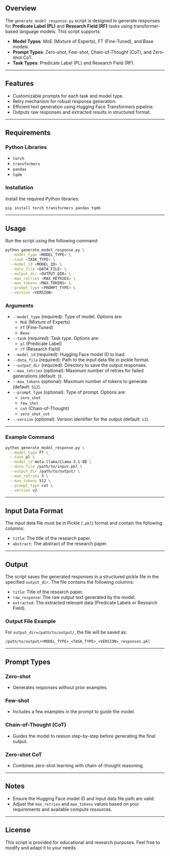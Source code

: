 ## Overview

The `generate_model_response.py` script is designed to generate responses for **Predicate Label (PL)** and **Research Field (RF)** tasks using transformer-based language models. This script supports:

- **Model Types**: MoE (Mixture of Experts), FT (Fine-Tuned), and Base models.
- **Prompt Types**: Zero-shot, Few-shot, Chain-of-Thought (CoT), and Zero-shot CoT.
- **Task Types**: Predicate Label (PL) and Research Field (RF).

---

## Features
- Customizable prompts for each task and model type.
- Retry mechanism for robust response generation.
- Efficient text generation using Hugging Face Transformers pipeline.
- Outputs raw responses and extracted results in structured format.

---

## Requirements

### Python Libraries
- `torch`
- `transformers`
- `pandas`
- `tqdm`

### Installation
Install the required Python libraries:
```bash
pip install torch transformers pandas tqdm
```

---

## Usage

Run the script using the following command:
```bash
python generate_model_response.py \
  --model_type <MODEL_TYPE> \
  --task <TASK_TYPE> \
  --model_id <MODEL_ID> \
  --data_file <DATA_FILE> \
  --output_dir <OUTPUT_DIR> \
  --max_retries <MAX_RETRIES> \
  --max_tokens <MAX_TOKENS> \
  --prompt_type <PROMPT_TYPE> \
  --version <VERSION>
```

### Arguments
- `--model_type` (required): Type of model. Options are:
  - `MoE` (Mixture of Experts)
  - `FT` (Fine-Tuned)
  - `Base`
- `--task` (required): Task type. Options are:
  - `pl` (Predicate Label)
  - `rf` (Research Field)
- `--model_id` (required): Hugging Face model ID to load.
- `--data_file` (required): Path to the input data file in pickle format.
- `--output_dir` (required): Directory to save the output responses.
- `--max_retries` (optional): Maximum number of retries for failed generations (default: `3`).
- `--max_tokens` (optional): Maximum number of tokens to generate (default: `512`).
- `--prompt_type` (optional): Type of prompt. Options are:
  - `zero_shot`
  - `few_shot`
  - `cot` (Chain-of-Thought)
  - `zero_shot_cot`
- `--version` (optional): Version identifier for the output (default: `v1`).

---

### Example Command

```bash
python generate_model_response.py \
  --model_type FT \
  --task pl \
  --model_id meta-llama/Llama-3.1-8B \
  --data_file /path/to/input.pkl \
  --output_dir /path/to/output/ \
  --max_retries 5 \
  --max_tokens 512 \
  --prompt_type cot \
  --version v2
```

---

## Input Data Format
The input data file must be in Pickle (`.pkl`) format and contain the following columns:
- `title`: The title of the research paper.
- `abstract`: The abstract of the research paper.

---

## Output
The script saves the generated responses in a structured pickle file in the specified `output_dir`. The file contains the following columns:
- `title`: Title of the research paper.
- `raw_response`: The raw output text generated by the model.
- `extracted`: The extracted relevant data (Predicate Labels or Research Field).

### Output File Example
For `output_dir=/path/to/output/`, the file will be saved as:
```
/path/to/output/<MODEL_TYPE>_<TASK_TYPE>_<VERSION>_responses.pkl
```

---

## Prompt Types
### Zero-shot
- Generates responses without prior examples.
### Few-shot
- Includes a few examples in the prompt to guide the model.
### Chain-of-Thought (CoT)
- Guides the model to reason step-by-step before generating the final output.
### Zero-shot CoT
- Combines zero-shot learning with chain-of-thought reasoning.

---

## Notes
- Ensure the Hugging Face model ID and input data file path are valid.
- Adjust the `max_retries` and `max_tokens` values based on your requirements and available compute resources.

---

## License
This script is provided for educational and research purposes. Feel free to modify and adapt it to your needs.

